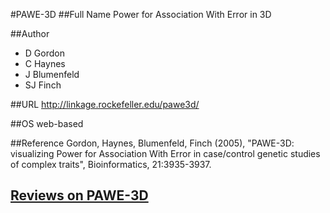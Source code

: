#PAWE-3D
##Full Name
Power for Association With Error in 3D

##Author
* D Gordon
* C Haynes
* J Blumenfeld
* SJ Finch

##URL
http://linkage.rockefeller.edu/pawe3d/

##OS
web-based

##Reference
Gordon, Haynes, Blumenfeld, Finch (2005), "PAWE-3D: visualizing Power for Association With Error in case/control genetic studies of complex traits", Bioinformatics, 21:3935-3937.


## [Reviews on PAWE-3D](https://github.com/gaow/genetic-analysis-software/issues/371)